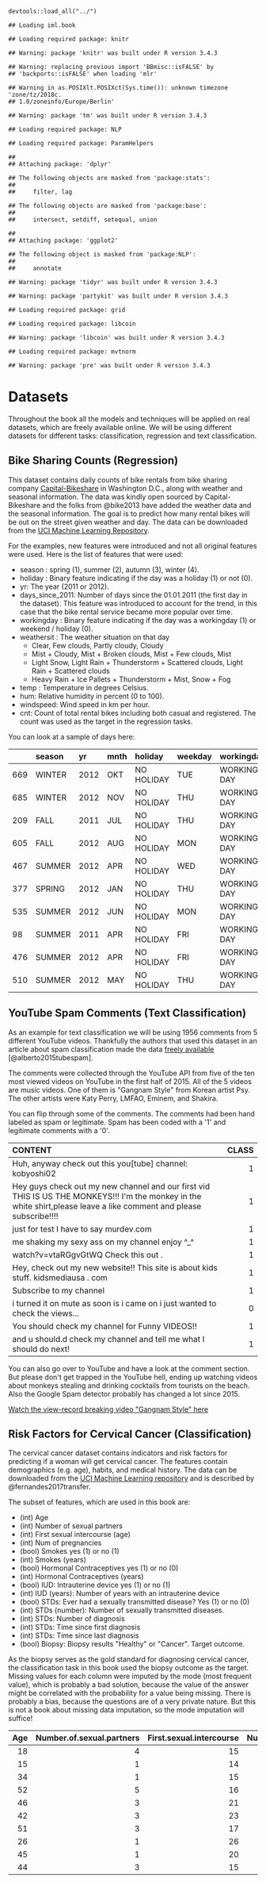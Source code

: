     devtools::load_all("../")

    ## Loading iml.book

    ## Loading required package: knitr

    ## Warning: package 'knitr' was built under R version 3.4.3

    ## Warning: replacing previous import 'BBmisc::isFALSE' by
    ## 'backports::isFALSE' when loading 'mlr'

    ## Warning in as.POSIXlt.POSIXct(Sys.time()): unknown timezone 'zone/tz/2018c.
    ## 1.0/zoneinfo/Europe/Berlin'

    ## Warning: package 'tm' was built under R version 3.4.3

    ## Loading required package: NLP

    ## Loading required package: ParamHelpers

    ## 
    ## Attaching package: 'dplyr'

    ## The following objects are masked from 'package:stats':
    ## 
    ##     filter, lag

    ## The following objects are masked from 'package:base':
    ## 
    ##     intersect, setdiff, setequal, union

    ## 
    ## Attaching package: 'ggplot2'

    ## The following object is masked from 'package:NLP':
    ## 
    ##     annotate

    ## Warning: package 'tidyr' was built under R version 3.4.3

    ## Warning: package 'partykit' was built under R version 3.4.3

    ## Loading required package: grid

    ## Loading required package: libcoin

    ## Warning: package 'libcoin' was built under R version 3.4.3

    ## Loading required package: mvtnorm

    ## Warning: package 'pre' was built under R version 3.4.3

Datasets
========

Throughout the book all the models and techniques will be applied on
real datasets, which are freely available online. We will be using
different datasets for different tasks: classification, regression and
text classification.

Bike Sharing Counts (Regression)
--------------------------------

This dataset contains daily counts of bike rentals from bike sharing
company [Capital-Bikeshare](https://www.capitalbikeshare.com/) in
Washington D.C., along with weather and seasonal information. The data
was kindly open sourced by Capital-Bikeshare and the folks from
@bike2013 have added the weather data and the seasonal information. The
goal is to predict how many rental bikes will be out on the street given
weather and day. The data can be downloaded from the [UCI Machine
Learning
Repository](http://archive.ics.uci.edu/ml/datasets/Bike+Sharing+Dataset).

For the examples, new features were introduced and not all original
features were used. Here is the list of features that were used:

-   season : spring (1), summer (2), autumn (3), winter (4).
-   holiday : Binary feature indicating if the day was a holiday (1) or
    not (0).
-   yr: The year (2011 or 2012).
-   days\_since\_2011: Number of days since the 01.01.2011 (the first
    day in the dataset). This feature was introduced to account for the
    trend, in this case that the bike rental service became more popular
    over time.
-   workingday : Binary feature indicating if the day was a
    workingday (1) or weekend / holiday (0).
-   weathersit : The weather situation on that day
    -   Clear, Few clouds, Partly cloudy, Cloudy
    -   Mist + Cloudy, Mist + Broken clouds, Mist + Few clouds, Mist
    -   Light Snow, Light Rain + Thunderstorm + Scattered clouds, Light
        Rain + Scattered clouds
    -   Heavy Rain + Ice Pallets + Thunderstorm + Mist, Snow + Fog
-   temp : Temperature in degrees Celsius.
-   hum: Relative humidity in percent (0 to 100).
-   windspeed: Wind speed in km per hour.
-   cnt: Count of total rental bikes including both casual and
    registered. The count was used as the target in the regression
    tasks.

You can look at a sample of days here:

<table>
<thead>
<tr class="header">
<th></th>
<th align="left">season</th>
<th align="left">yr</th>
<th align="left">mnth</th>
<th align="left">holiday</th>
<th align="left">weekday</th>
<th align="left">workingday</th>
<th align="left">weathersit</th>
<th align="right">temp</th>
<th align="right">hum</th>
<th align="right">windspeed</th>
<th align="right">cnt</th>
<th align="right">days_since_2011</th>
</tr>
</thead>
<tbody>
<tr class="odd">
<td>669</td>
<td align="left">WINTER</td>
<td align="left">2012</td>
<td align="left">OKT</td>
<td align="left">NO HOLIDAY</td>
<td align="left">TUE</td>
<td align="left">WORKING DAY</td>
<td align="left">MISTY</td>
<td align="right">6.954554</td>
<td align="right">82.5455</td>
<td align="right">14.271603</td>
<td align="right">1096</td>
<td align="right">668</td>
</tr>
<tr class="even">
<td>685</td>
<td align="left">WINTER</td>
<td align="left">2012</td>
<td align="left">NOV</td>
<td align="left">NO HOLIDAY</td>
<td align="left">THU</td>
<td align="left">WORKING DAY</td>
<td align="left">MISTY</td>
<td align="right">7.118349</td>
<td align="right">62.0417</td>
<td align="right">10.250129</td>
<td align="right">5445</td>
<td align="right">684</td>
</tr>
<tr class="odd">
<td>209</td>
<td align="left">FALL</td>
<td align="left">2011</td>
<td align="left">JUL</td>
<td align="left">NO HOLIDAY</td>
<td align="left">THU</td>
<td align="left">WORKING DAY</td>
<td align="left">GOOD</td>
<td align="right">28.620849</td>
<td align="right">58.3333</td>
<td align="right">11.958093</td>
<td align="right">4390</td>
<td align="right">208</td>
</tr>
<tr class="even">
<td>605</td>
<td align="left">FALL</td>
<td align="left">2012</td>
<td align="left">AUG</td>
<td align="left">NO HOLIDAY</td>
<td align="left">MON</td>
<td align="left">WORKING DAY</td>
<td align="left">GOOD</td>
<td align="right">25.056651</td>
<td align="right">73.0417</td>
<td align="right">8.625111</td>
<td align="right">6917</td>
<td align="right">604</td>
</tr>
<tr class="odd">
<td>467</td>
<td align="left">SUMMER</td>
<td align="left">2012</td>
<td align="left">APR</td>
<td align="left">NO HOLIDAY</td>
<td align="left">WED</td>
<td align="left">WORKING DAY</td>
<td align="left">GOOD</td>
<td align="right">8.388712</td>
<td align="right">46.9565</td>
<td align="right">19.783358</td>
<td align="right">4862</td>
<td align="right">466</td>
</tr>
<tr class="even">
<td>377</td>
<td align="left">SPRING</td>
<td align="left">2012</td>
<td align="left">JAN</td>
<td align="left">NO HOLIDAY</td>
<td align="left">THU</td>
<td align="left">WORKING DAY</td>
<td align="left">MISTY</td>
<td align="right">9.977500</td>
<td align="right">80.2917</td>
<td align="right">12.124789</td>
<td align="right">4097</td>
<td align="right">376</td>
</tr>
<tr class="odd">
<td>535</td>
<td align="left">SUMMER</td>
<td align="left">2012</td>
<td align="left">JUN</td>
<td align="left">NO HOLIDAY</td>
<td align="left">MON</td>
<td align="left">WORKING DAY</td>
<td align="left">MISTY</td>
<td align="right">18.711651</td>
<td align="right">77.7917</td>
<td align="right">11.707982</td>
<td align="right">5099</td>
<td align="right">534</td>
</tr>
<tr class="even">
<td>98</td>
<td align="left">SUMMER</td>
<td align="left">2011</td>
<td align="left">APR</td>
<td align="left">NO HOLIDAY</td>
<td align="left">FRI</td>
<td align="left">WORKING DAY</td>
<td align="left">MISTY</td>
<td align="right">7.784151</td>
<td align="right">83.6250</td>
<td align="right">15.208464</td>
<td align="right">1471</td>
<td align="right">97</td>
</tr>
<tr class="odd">
<td>476</td>
<td align="left">SUMMER</td>
<td align="left">2012</td>
<td align="left">APR</td>
<td align="left">NO HOLIDAY</td>
<td align="left">FRI</td>
<td align="left">WORKING DAY</td>
<td align="left">GOOD</td>
<td align="right">16.753349</td>
<td align="right">69.4583</td>
<td align="right">10.041357</td>
<td align="right">7290</td>
<td align="right">475</td>
</tr>
<tr class="even">
<td>510</td>
<td align="left">SUMMER</td>
<td align="left">2012</td>
<td align="left">MAY</td>
<td align="left">NO HOLIDAY</td>
<td align="left">THU</td>
<td align="left">WORKING DAY</td>
<td align="left">GOOD</td>
<td align="right">22.785000</td>
<td align="right">71.6667</td>
<td align="right">11.584032</td>
<td align="right">6770</td>
<td align="right">509</td>
</tr>
</tbody>
</table>

YouTube Spam Comments (Text Classification)
-------------------------------------------

As an example for text classification we will be using 1956 comments
from 5 different YouTube videos. Thankfully the authors that used this
dataset in an article about spam classification made the data [freely
available](http://dcomp.sor.ufscar.br/talmeida/youtubespamcollection/)
\[@alberto2015tubespam\].

The comments were collected through the YouTube API from five of the ten
most viewed videos on YouTube in the first half of 2015. All of the 5
videos are music videos. One of them is "Gangnam Style" from Korean
artist Psy. The other artists were Katy Perry, LMFAO, Eminem, and
Shakira.

You can flip through some of the comments. The comments had been hand
labeled as spam or legitimate. Spam has been coded with a '1' and
legitimate comments with a '0'.

<table>
<thead>
<tr class="header">
<th align="left">CONTENT</th>
<th align="right">CLASS</th>
</tr>
</thead>
<tbody>
<tr class="odd">
<td align="left">Huh, anyway check out this you[tube] channel: kobyoshi02</td>
<td align="right">1</td>
</tr>
<tr class="even">
<td align="left">Hey guys check out my new channel and our first vid THIS IS US THE MONKEYS!!! I'm the monkey in the white shirt,please leave a like comment and please subscribe!!!!</td>
<td align="right">1</td>
</tr>
<tr class="odd">
<td align="left">just for test I have to say murdev.com</td>
<td align="right">1</td>
</tr>
<tr class="even">
<td align="left">me shaking my sexy ass on my channel enjoy ^_^</td>
<td align="right">1</td>
</tr>
<tr class="odd">
<td align="left">watch?v=vtaRGgvGtWQ Check this out .</td>
<td align="right">1</td>
</tr>
<tr class="even">
<td align="left">Hey, check out my new website!! This site is about kids stuff. kidsmediausa . com</td>
<td align="right">1</td>
</tr>
<tr class="odd">
<td align="left">Subscribe to my channel</td>
<td align="right">1</td>
</tr>
<tr class="even">
<td align="left">i turned it on mute as soon is i came on i just wanted to check the views...</td>
<td align="right">0</td>
</tr>
<tr class="odd">
<td align="left">You should check my channel for Funny VIDEOS!!</td>
<td align="right">1</td>
</tr>
<tr class="even">
<td align="left">and u should.d check my channel and tell me what I should do next!</td>
<td align="right">1</td>
</tr>
</tbody>
</table>

You can also go over to YouTube and have a look at the comment section.
But please don't get trapped in the YouTube hell, ending up watching
videos about monkeys stealing and drinking cocktails from tourists on
the beach. Also the Google Spam detector probably has changed a lot
since 2015.

[Watch the view-record breaking video "Gangnam Style"
here](https://www.youtube.com/watch?v=9bZkp7q19f0&feature=player_embedded)

Risk Factors for Cervical Cancer (Classification)
-------------------------------------------------

The cervical cancer dataset contains indicators and risk factors for
predicting if a woman will get cervical cancer. The features contain
demographics (e.g. age), habits, and medical history. The data can be
downloaded from the [UCI Machine Learning
repository](https://archive.ics.uci.edu/ml/datasets/Cervical+cancer+%28Risk+Factors%29)
and is described by @fernandes2017transfer.

The subset of features, which are used in this book are:

-   (int) Age
-   (int) Number of sexual partners
-   (int) First sexual intercourse (age)
-   (int) Num of pregnancies
-   (bool) Smokes yes (1) or no (1)
-   (int) Smokes (years)
-   (bool) Hormonal Contraceptives yes (1) or no (0)
-   (int) Hormonal Contraceptives (years)
-   (bool) IUD: Intrauterine device yes (1) or no (1)
-   (int) IUD (years): Number of years with an intrauterine device
-   (bool) STDs: Ever had a sexually transmitted disease? Yes (1) or
    no (0)
-   (int) STDs (number): Number of sexually transmitted diseases.
-   (int) STDs: Number of diagnosis
-   (int) STDs: Time since first diagnosis
-   (int) STDs: Time since last diagnosis
-   (bool) Biopsy: Biopsy results "Healthy" or "Cancer". Target outcome.

As the biopsy serves as the gold standard for diagnosing cervical
cancer, the classification task in this book used the biopsy outcome as
the target. Missing values for each column were imputed by the mode
(most frequent value), which is probably a bad solution, because the
value of the answer might be correlated with the probability for a value
being missing. There is probably a bias, because the questions are of a
very private nature. But this is not a book about missing data
imputation, so the mode imputation will suffice!

<table>
<thead>
<tr class="header">
<th align="right">Age</th>
<th align="right">Number.of.sexual.partners</th>
<th align="right">First.sexual.intercourse</th>
<th align="right">Num.of.pregnancies</th>
<th align="right">Smokes</th>
<th align="right">Smokes..years.</th>
<th align="right">Hormonal.Contraceptives</th>
<th align="right">Hormonal.Contraceptives..years.</th>
<th align="right">IUD</th>
<th align="right">IUD..years.</th>
<th align="right">STDs</th>
<th align="right">STDs..number.</th>
<th align="right">STDs..Number.of.diagnosis</th>
<th align="right">STDs..Time.since.first.diagnosis</th>
<th align="right">STDs..Time.since.last.diagnosis</th>
<th align="left">Biopsy</th>
</tr>
</thead>
<tbody>
<tr class="odd">
<td align="right">18</td>
<td align="right">4</td>
<td align="right">15</td>
<td align="right">1</td>
<td align="right">0</td>
<td align="right">0.000000</td>
<td align="right">0</td>
<td align="right">0</td>
<td align="right">0</td>
<td align="right">0</td>
<td align="right">0</td>
<td align="right">0</td>
<td align="right">0</td>
<td align="right">1</td>
<td align="right">1</td>
<td align="left">Healthy</td>
</tr>
<tr class="even">
<td align="right">15</td>
<td align="right">1</td>
<td align="right">14</td>
<td align="right">1</td>
<td align="right">0</td>
<td align="right">0.000000</td>
<td align="right">0</td>
<td align="right">0</td>
<td align="right">0</td>
<td align="right">0</td>
<td align="right">0</td>
<td align="right">0</td>
<td align="right">0</td>
<td align="right">1</td>
<td align="right">1</td>
<td align="left">Healthy</td>
</tr>
<tr class="odd">
<td align="right">34</td>
<td align="right">1</td>
<td align="right">15</td>
<td align="right">1</td>
<td align="right">0</td>
<td align="right">0.000000</td>
<td align="right">0</td>
<td align="right">0</td>
<td align="right">0</td>
<td align="right">0</td>
<td align="right">0</td>
<td align="right">0</td>
<td align="right">0</td>
<td align="right">1</td>
<td align="right">1</td>
<td align="left">Healthy</td>
</tr>
<tr class="even">
<td align="right">52</td>
<td align="right">5</td>
<td align="right">16</td>
<td align="right">4</td>
<td align="right">1</td>
<td align="right">37.000000</td>
<td align="right">1</td>
<td align="right">3</td>
<td align="right">0</td>
<td align="right">0</td>
<td align="right">0</td>
<td align="right">0</td>
<td align="right">0</td>
<td align="right">1</td>
<td align="right">1</td>
<td align="left">Healthy</td>
</tr>
<tr class="odd">
<td align="right">46</td>
<td align="right">3</td>
<td align="right">21</td>
<td align="right">4</td>
<td align="right">0</td>
<td align="right">0.000000</td>
<td align="right">1</td>
<td align="right">15</td>
<td align="right">0</td>
<td align="right">0</td>
<td align="right">0</td>
<td align="right">0</td>
<td align="right">0</td>
<td align="right">1</td>
<td align="right">1</td>
<td align="left">Healthy</td>
</tr>
<tr class="even">
<td align="right">42</td>
<td align="right">3</td>
<td align="right">23</td>
<td align="right">2</td>
<td align="right">0</td>
<td align="right">0.000000</td>
<td align="right">0</td>
<td align="right">0</td>
<td align="right">0</td>
<td align="right">0</td>
<td align="right">0</td>
<td align="right">0</td>
<td align="right">0</td>
<td align="right">1</td>
<td align="right">1</td>
<td align="left">Healthy</td>
</tr>
<tr class="odd">
<td align="right">51</td>
<td align="right">3</td>
<td align="right">17</td>
<td align="right">6</td>
<td align="right">1</td>
<td align="right">34.000000</td>
<td align="right">0</td>
<td align="right">0</td>
<td align="right">1</td>
<td align="right">7</td>
<td align="right">0</td>
<td align="right">0</td>
<td align="right">0</td>
<td align="right">1</td>
<td align="right">1</td>
<td align="left">Cancer</td>
</tr>
<tr class="even">
<td align="right">26</td>
<td align="right">1</td>
<td align="right">26</td>
<td align="right">3</td>
<td align="right">0</td>
<td align="right">0.000000</td>
<td align="right">1</td>
<td align="right">2</td>
<td align="right">1</td>
<td align="right">7</td>
<td align="right">0</td>
<td align="right">0</td>
<td align="right">0</td>
<td align="right">1</td>
<td align="right">1</td>
<td align="left">Healthy</td>
</tr>
<tr class="odd">
<td align="right">45</td>
<td align="right">1</td>
<td align="right">20</td>
<td align="right">5</td>
<td align="right">0</td>
<td align="right">0.000000</td>
<td align="right">0</td>
<td align="right">0</td>
<td align="right">0</td>
<td align="right">0</td>
<td align="right">0</td>
<td align="right">0</td>
<td align="right">0</td>
<td align="right">1</td>
<td align="right">1</td>
<td align="left">Healthy</td>
</tr>
<tr class="even">
<td align="right">44</td>
<td align="right">3</td>
<td align="right">15</td>
<td align="right">1</td>
<td align="right">1</td>
<td align="right">1.266973</td>
<td align="right">0</td>
<td align="right">0</td>
<td align="right">0</td>
<td align="right">0</td>
<td align="right">0</td>
<td align="right">0</td>
<td align="right">0</td>
<td align="right">1</td>
<td align="right">1</td>
<td align="left">Healthy</td>
</tr>
</tbody>
</table>
